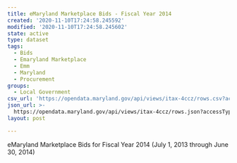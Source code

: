 ```yaml
---
title: eMaryland Marketplace Bids - Fiscal Year 2014
created: '2020-11-10T17:24:58.245592'
modified: '2020-11-10T17:24:58.245602'
state: active
type: dataset
tags:
  - Bids
  - Emaryland Marketplace
  - Emm
  - Maryland
  - Procurement
groups:
  - Local Government
csv_url: 'https://opendata.maryland.gov/api/views/itax-4ccz/rows.csv?accessType=DOWNLOAD'
json_url: >-
  https://opendata.maryland.gov/api/views/itax-4ccz/rows.json?accessType=DOWNLOAD
layout: post

---
```

eMaryland Marketplace Bids for Fiscal Year 2014 (July 1, 2013 through June 30, 2014)
